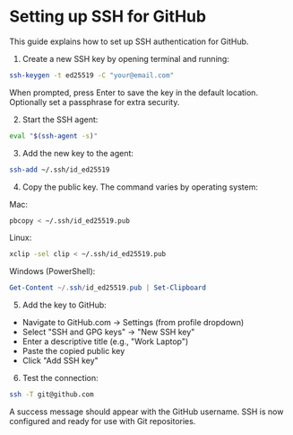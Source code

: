 # Setting up SSH for GitHub

This guide explains how to set up SSH authentication for GitHub.

1. Create a new SSH key by opening terminal and running:
```bash
ssh-keygen -t ed25519 -C "your@email.com"
```

When prompted, press Enter to save the key in the default location. Optionally set a passphrase for extra security.

2. Start the SSH agent:
```bash
eval "$(ssh-agent -s)"
```

3. Add the new key to the agent:
```bash
ssh-add ~/.ssh/id_ed25519
```

4. Copy the public key. The command varies by operating system:

Mac:
```bash
pbcopy < ~/.ssh/id_ed25519.pub
```

Linux:
```bash
xclip -sel clip < ~/.ssh/id_ed25519.pub
```

Windows (PowerShell):
```powershell
Get-Content ~/.ssh/id_ed25519.pub | Set-Clipboard
```

5. Add the key to GitHub:
- Navigate to GitHub.com → Settings (from profile dropdown)
- Select "SSH and GPG keys" → "New SSH key"
- Enter a descriptive title (e.g., "Work Laptop")
- Paste the copied public key
- Click "Add SSH key"

6. Test the connection:
```bash
ssh -T git@github.com
```

A success message should appear with the GitHub username. SSH is now configured and ready for use with Git repositories.
